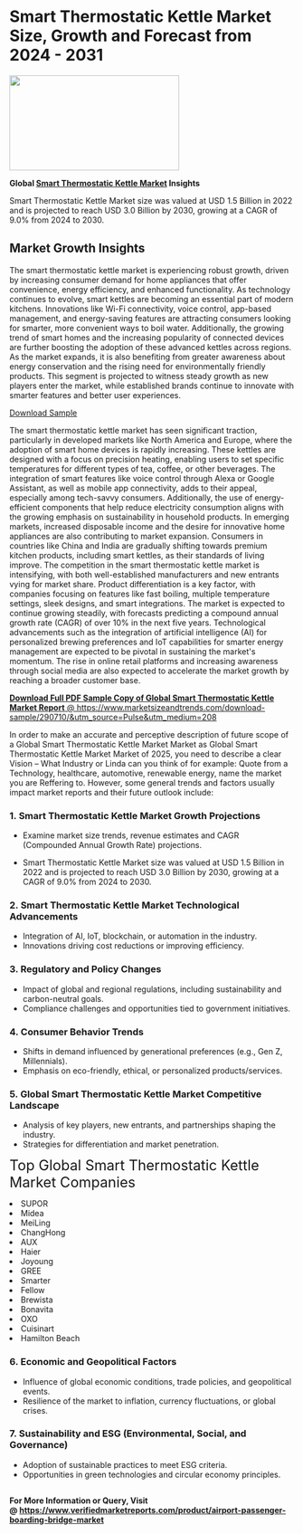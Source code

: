 <H1>Smart Thermostatic Kettle Market Size, Growth and Forecast from 2024 - 2031</H1><img class="aligncenter size-medium wp-image-584254" src="https://thirdeyenews.in/wp-content/uploads/2024/09/Global-Market-Research-300x168.jpeg" alt="" width="300" height="168" /><p><strong>Global&nbsp;<a href="https://www.marketsizeandtrends.com/download-sample/290710/&amp;utm_source=Pulse&amp;utm_medium=208">Smart Thermostatic Kettle Market</a> Insights</strong></p><p>Smart Thermostatic Kettle Market size was valued at USD 1.5 Billion in 2022 and is projected to reach USD 3.0 Billion by 2030, growing at a CAGR of 9.0% from 2024 to 2030.</p><p><h2>Market Growth Insights</h2> <p>The smart thermostatic kettle market is experiencing robust growth, driven by increasing consumer demand for home appliances that offer convenience, energy efficiency, and enhanced functionality. As technology continues to evolve, smart kettles are becoming an essential part of modern kitchens. Innovations like Wi-Fi connectivity, voice control, app-based management, and energy-saving features are attracting consumers looking for smarter, more convenient ways to boil water. Additionally, the growing trend of smart homes and the increasing popularity of connected devices are further boosting the adoption of these advanced kettles across regions. As the market expands, it is also benefiting from greater awareness about energy conservation and the rising need for environmentally friendly products. This segment is projected to witness steady growth as new players enter the market, while established brands continue to innovate with smarter features and better user experiences.</p> <p><a href="#">Download Sample</a></p> <p>The smart thermostatic kettle market has seen significant traction, particularly in developed markets like North America and Europe, where the adoption of smart home devices is rapidly increasing. These kettles are designed with a focus on precision heating, enabling users to set specific temperatures for different types of tea, coffee, or other beverages. The integration of smart features like voice control through Alexa or Google Assistant, as well as mobile app connectivity, adds to their appeal, especially among tech-savvy consumers. Additionally, the use of energy-efficient components that help reduce electricity consumption aligns with the growing emphasis on sustainability in household products. In emerging markets, increased disposable income and the desire for innovative home appliances are also contributing to market expansion. Consumers in countries like China and India are gradually shifting towards premium kitchen products, including smart kettles, as their standards of living improve. The competition in the smart thermostatic kettle market is intensifying, with both well-established manufacturers and new entrants vying for market share. Product differentiation is a key factor, with companies focusing on features like fast boiling, multiple temperature settings, sleek designs, and smart integrations. The market is expected to continue growing steadily, with forecasts predicting a compound annual growth rate (CAGR) of over 10% in the next five years. Technological advancements such as the integration of artificial intelligence (AI) for personalized brewing preferences and IoT capabilities for smarter energy management are expected to be pivotal in sustaining the market's momentum. The rise in online retail platforms and increasing awareness through social media are also expected to accelerate the market growth by reaching a broader customer base.</p> <p><a href="#"></p><p><span class=""><strong>Download Full PDF Sample Copy of Global Smart Thermostatic Kettle Market Report</strong> @ <a href="https://www.marketsizeandtrends.com/download-sample/290710/&amp;utm_source=Pulse&amp;utm_medium=208" target="_blank">https://www.marketsizeandtrends.com/download-sample/290710/&amp;utm_source=Pulse&amp;utm_medium=208</a></span></p><p>In order to make an accurate and perceptive description of future scope of a Global&nbsp;Smart Thermostatic Kettle Market Market as Global&nbsp;Smart Thermostatic Kettle Market Market of 2025, you need to describe a clear Vision &ndash; What Industry or Linda can you think of for example: Quote from a Technology, healthcare, automotive, renewable energy, name the market you are Reffering to. However, some general trends and factors usually impact market reports and their future outlook include:</p><h3>1.&nbsp;<strong>Smart Thermostatic Kettle Market Growth Projections</strong></h3><ul><li>Examine market size trends, revenue estimates and CAGR (Compounded Annual Growth Rate) projections.</li><li><p>Smart Thermostatic Kettle Market size was valued at USD 1.5 Billion in 2022 and is projected to reach USD 3.0 Billion by 2030, growing at a CAGR of 9.0% from 2024 to 2030.</p></li></ul><h3>2.&nbsp;<strong>Smart Thermostatic Kettle Market Technological Advancements</strong></h3><ul><li>Integration of AI, IoT, blockchain, or automation in the industry.</li><li>Innovations driving cost reductions or improving efficiency.</li></ul><h3>3.&nbsp;<strong>Regulatory and Policy Changes</strong></h3><ul><li>Impact of global and regional regulations, including sustainability and carbon-neutral goals.</li><li>Compliance challenges and opportunities tied to government initiatives.</li></ul><h3>4.&nbsp;<strong>Consumer Behavior Trends</strong></h3><ul><li>Shifts in demand influenced by generational preferences (e.g., Gen Z, Millennials).</li><li>Emphasis on eco-friendly, ethical, or personalized products/services.</li></ul><h3>5.&nbsp;<strong>Global Smart Thermostatic Kettle Market Competitive Landscape</strong></h3><ul><li>Analysis of key players, new entrants, and partnerships shaping the industry.</li><li>Strategies for differentiation and market penetration.</li></ul><p data-pm-slice="1 1 []"><span style="color: inherit; font-family: inherit; font-size: 25px;">Top Global Smart Thermostatic Kettle Market Companies</span></p><div class="" data-test-id=""><p><li>SUPOR</li><li> Midea</li><li> MeiLing</li><li> ChangHong</li><li> AUX</li><li> Haier</li><li> Joyoung</li><li> GREE</li><li> Smarter</li><li> Fellow</li><li> Brewista</li><li> Bonavita</li><li> OXO</li><li> Cuisinart</li><li> Hamilton Beach</li></p></div><h3>6.&nbsp;<strong>Economic and Geopolitical Factors</strong></h3><ul><li>Influence of global economic conditions, trade policies, and geopolitical events.</li><li>Resilience of the market to inflation, currency fluctuations, or global crises.</li></ul><h3>7.&nbsp;<strong>Sustainability and ESG (Environmental, Social, and Governance)</strong></h3><ul><li>Adoption of sustainable practices to meet ESG criteria.</li><li>Opportunities in green technologies and circular economy principles.</li></ul><h2><strong style="font-size: 14px;">For More Information or Query, Visit @&nbsp;</strong><a style="background-color: #ffffff; font-size: 14px;" href="https://www.marketsizeandtrends.com/report/smart-thermostatic-kettle-market/" target="_blank">https://www.verifiedmarketreports.com/product/airport-passenger-boarding-bridge-market</a></h2>
